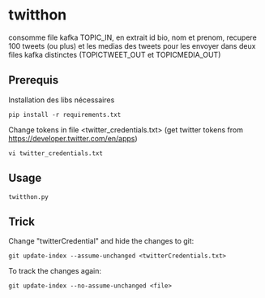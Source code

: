 # twitthon

consomme file kafka TOPIC_IN, en extrait id bio, nom et prenom, recupere 100 tweets (ou plus)
et les medias des tweets pour les envoyer dans deux files kafka distinctes (TOPICTWEET_OUT et TOPICMEDIA_OUT)

## Prerequis
Installation des libs nécessaires

    pip install -r requirements.txt
    
Change tokens in file <twitter_credentials.txt> (get twitter tokens from https://developer.twitter.com/en/apps)

    vi twitter_credentials.txt
    
## Usage


    twitthon.py
    
    
    
## Trick
Change "twitterCredential" and hide the changes to git:
     
    git update-index --assume-unchanged <twitterCredentials.txt>
    
To track the changes again:

    git update-index --no-assume-unchanged <file>